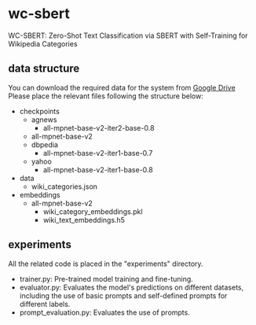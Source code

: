 # wc-sbert
WC-SBERT: Zero-Shot Text Classification via SBERT with Self-Training for Wikipedia Categories

## data structure

You can download the required data for the system from [Google Drive](https://drive.google.com/drive/folders/1bPjBNcgjwayb8jBoyi2OVSARwJbiC_u0?usp=sharing)
Please place the relevant files following the structure below:
- checkpoints
  - agnews
    - all-mpnet-base-v2-iter2-base-0.8
  - all-mpnet-base-v2
  - dbpedia
    - all-mpnet-base-v2-iter1-base-0.7
  - yahoo
    - all-mpnet-base-v2-iter1-base-0.8
- data
  - wiki_categories.json
- embeddings
  - all-mpnet-base-v2
    - wiki_category_embeddings.pkl 
    - wiki_text_embeddings.h5

## experiments
All the related code is placed in the "experiments" directory.
- trainer.py: Pre-trained model training and fine-tuning.
- evaluator.py: Evaluates the model's predictions on different datasets, including the use of basic prompts and self-defined prompts for different labels.
- prompt_evaluation.py: Evaluates the use of prompts.